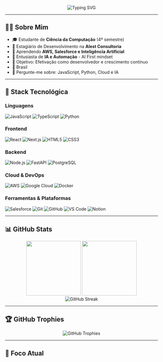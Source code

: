 <div align="center">
  <img src="https://readme-typing-svg.herokuapp.com?font=Fira+Code&size=32&duration=2800&pause=2000&color=A855F7&center=true&vCenter=true&width=940&lines=Oi%2C+eu+sou+o+Nicolas+Dias!+%F0%9F%91%8B;Desenvolvedor+em+Forma%C3%A7%C3%A3o+%F0%9F%9A%80;AI+First+%7C+Cloud+%7C+Full+Stack" alt="Typing SVG" />
</div>

---

## 👨‍💻 Sobre Mim

- 🎓 Estudante de **Ciência da Computação** (4º semestre)
- 💼 Estagiário de Desenvolvimento na **Alest Consultoria**
- 🌱 Aprendendo **AWS, Salesforce e Inteligência Artificial**
- 🤖 Entusiasta de **IA e Automação** - AI First mindset
- 🎯 Objetivo: Efetivação como desenvolvedor e crescimento contínuo
- 📍 Brasil
- 💬 Pergunte-me sobre: JavaScript, Python, Cloud e IA

---

## 🚀 Stack Tecnológica

### Linguagens
![JavaScript](https://img.shields.io/badge/JavaScript-F7DF1E?style=for-the-badge&logo=javascript&logoColor=black)
![TypeScript](https://img.shields.io/badge/TypeScript-007ACC?style=for-the-badge&logo=typescript&logoColor=white)
![Python](https://img.shields.io/badge/Python-3776AB?style=for-the-badge&logo=python&logoColor=white)

### Frontend
![React](https://img.shields.io/badge/React-20232A?style=for-the-badge&logo=react&logoColor=61DAFB)
![Next.js](https://img.shields.io/badge/Next.js-000000?style=for-the-badge&logo=next.js&logoColor=white)
![HTML5](https://img.shields.io/badge/HTML5-E34F26?style=for-the-badge&logo=html5&logoColor=white)
![CSS3](https://img.shields.io/badge/CSS3-1572B6?style=for-the-badge&logo=css3&logoColor=white)

### Backend
![Node.js](https://img.shields.io/badge/Node.js-43853D?style=for-the-badge&logo=node.js&logoColor=white)
![FastAPI](https://img.shields.io/badge/FastAPI-005571?style=for-the-badge&logo=fastapi)
![PostgreSQL](https://img.shields.io/badge/PostgreSQL-316192?style=for-the-badge&logo=postgresql&logoColor=white)

### Cloud & DevOps
![AWS](https://img.shields.io/badge/AWS-232F3E?style=for-the-badge&logo=amazon-aws&logoColor=white)
![Google Cloud](https://img.shields.io/badge/Google_Cloud-4285F4?style=for-the-badge&logo=google-cloud&logoColor=white)
![Docker](https://img.shields.io/badge/Docker-2496ED?style=for-the-badge&logo=docker&logoColor=white)

### Ferramentas & Plataformas
![Salesforce](https://img.shields.io/badge/Salesforce-00A1E0?style=for-the-badge&logo=salesforce&logoColor=white)
![Git](https://img.shields.io/badge/Git-F05032?style=for-the-badge&logo=git&logoColor=white)
![GitHub](https://img.shields.io/badge/GitHub-100000?style=for-the-badge&logo=github&logoColor=white)
![VS Code](https://img.shields.io/badge/VS_Code-007ACC?style=for-the-badge&logo=visual-studio-code&logoColor=white)
![Notion](https://img.shields.io/badge/Notion-000000?style=for-the-badge&logo=notion&logoColor=white)

---

## 📊 GitHub Stats

<div align="center">
  <img height="180em" src="https://github-readme-stats.vercel.app/api?username=SEU-USUARIO&show_icons=true&theme=radical&include_all_commits=true&count_private=true"/>
  <img height="180em" src="https://github-readme-stats.vercel.app/api/top-langs/?username=SEU-USUARIO&layout=compact&langs_count=8&theme=radical"/>
</div>

<div align="center">
  <img src="https://github-readme-streak-stats.herokuapp.com/?user=SEU-USUARIO&theme=radical" alt="GitHub Streak" />
</div>

---

## 🏆 GitHub Trophies

<div align="center">
  <img src="https://github-profile-trophy.vercel.app/?username=SEU-USUARIO&theme=radical&no-frame=false&no-bg=false&margin-w=4&row=1" alt="GitHub Trophies" />
</div>

---

## 🎯 Foco Atual
